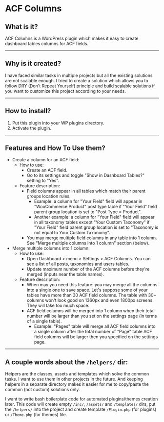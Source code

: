 # ACF Columns

## What is it?

ACF Columns is a WordPress plugin which makes it easy to create dashboard tables columns for ACF fields.

---

## Why is it created?

I have faced similar tasks in multiple projects but all the existing solutions are not scalable enough. I tried to create a solution which allows you to follow DRY (Don't Repeat Yourself) principle and build scalable solutions if you want to customize this project according to your needs.

---

## How to install?

1. Put this plugin into your WP plugins directory.
2. Activate the plugin.

---

## Features and How To Use them?

* Create a column for an ACF field:
    * How to use:
        * Create an ACF field.
        * Go to its settings and toggle "Show in Dashboard Tables?" setting to "Yes".
    * Feature description:
        * Field columns appear in all tables which match their parent groups location rules.
            * Example: a column for "Your Field" field will appear in "WooCommerce Product" post type table if "Your Field" field parent group location is set to "Post Type = Product".
            * Another example: a column for "Your Field" field will appear in all taxonomy tables except "Your Custom Taxonomy" if "Your Field" field parent group location is set to "Taxonomy is not equal to Your Custom Taxonomy".
        * You may merge multiple field columns in any table into 1 column. See "Merge multiple columns into 1 column" section (below).
* Merge multiple columns into 1 column:
    * How to use:
        * Open Dashboard > menu > Settings > ACF Columns. You can see a list of all posts, taxonomies and users tables.
        * Update maximum number of the ACF columns before they're merged (inputs near the table names).
    * Feature description:
        * When may you need this feature: you may merge all the columns into a single one to save space. Let's suppose some of your tables have more than 30 ACF field columns. The table with 30+ columns won't look good on 1360px and even 1800px screens. They will take too much space.
        * ACF field columns will be merged into 1 column when their total number will be larger  than you set on the settings page (in terms of a single table).
            * Example: "Pages" table will merge all ACF field columns into a single column after the total number of "Page" table ACF field columns will be larger then you specified on the settings page.

---

## A couple words about the `/helpers/` dir:

Helpers are the classes, assets and templates which solve the common tasks. I want to use them in other projects in the future. And keeping helpers in a separate directory makes it easier for me to copy/paste the common (not custom) solutions only.

I want to write bash boilerplate code for automated plugins/themes creation later. This code will create empty `/inc/`, `/assets/` and `/templates/` dirs, put the `/helpers/` into the project and create template `/Plugin.php` (for plugins) or `/Theme.php` (for themes) file.